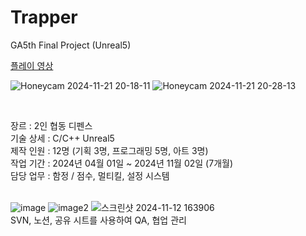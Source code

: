 # Trapper
GA5th Final Project (Unreal5)

[플레이 영상](https://www.youtube.com/watch?v=ka5Adruv-lg&embeds_referring_euri=https%3A%2F%2Fwww.notion.so%2F&source_ve_path=MjM4NTE)

![Honeycam 2024-11-21 20-18-11](https://github.com/user-attachments/assets/216fdfdc-24f6-463c-ab0a-21d0e426f90f)
![Honeycam 2024-11-21 20-28-13](https://github.com/user-attachments/assets/b55d0c63-1a64-4e33-b9ab-ff370d36d1d3)

<br/>

장르 : 2인 협동 디펜스<br/>
기술 상세 : C/C++ Unreal5<br/>
제작 인원 : 12명 (기획 3명, 프로그래밍 5명, 아트 3명)<br/>
작업 기간 : 2024년 04월 01일 ~ 2024년 11월 02일  (7개월)<br/>
담당 업무 : 함정 / 점수, 멀티킬, 설정 시스템<br/>
<br/>

![image](https://github.com/user-attachments/assets/a8c8e80a-b280-41c3-8f24-42bd43b4eaba)
![image2](https://github.com/user-attachments/assets/6ba51eea-f2ff-4b74-9337-6f193c7213be)
![스크린샷 2024-11-12 163906](https://github.com/user-attachments/assets/402a1e21-6284-4487-a511-a31239814e16)<br/>
SVN, 노션, 공유 시트를 사용하여 QA, 협업 관리
